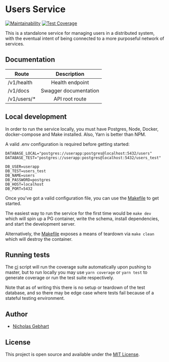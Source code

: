 # Users Service

[![Maintainability](https://api.codeclimate.com/v1/badges/1085a7c8e0eac2e53638/maintainability)](https://codeclimate.com/github/gebhartn/user-service/maintainability) [![Test Coverage](https://api.codeclimate.com/v1/badges/1085a7c8e0eac2e53638/test_coverage)](https://codeclimate.com/github/gebhartn/user-service/test_coverage)

This is a standalone service for managing users in a distributed system, with the eventual intent of being connected to a more purposeful network of services.

## Documentation

| Route    | Description   |
|----------|:-------------:|
| /v1/health | Health endpoint |
| /v1/docs    | Swagger documentation |
| /v1/users/*  |  API root route   |

## Local development

In order to run the service locally, you must have Postgres, Node, Docker, docker-compose and Make installed. Also, Yarn is better than NPM.

A valid .env configuration is required before getting started:

```
DATABASE_LOCAL="postgres://userapp:postgres@localhost:5432/users"
DATABASE_TEST="postgres://userapp:postgres@localhost:5432/users_test"

DB_USER=userapp
DB_TEST=users_test
DB_NAME=users
DB_PASSWORD=postgres
DB_HOST=localhost
DB_PORT=5432
```

Once you've got a valid configuration file, you can use the [Makefile](Makefile) to get started.

The easiest way to run the service for the first time would be `make dev` which will spin up a PG container, write the schema, install dependencies, and start the development server.

Alternatively, the [Makefile](Makefile) exposes a means of teardown via `make clean` which will destroy the container.

## Running tests

The [ci](./github/workflows) script will run the coverage suite automatically upon pushing to master, but to run locally you may use `yarn coverage` or `yarn test` to generate coverage or run the test suite respectively.

Note that as of writing this there is no setup or teardown of the test database, and so there may be edge case where tests fail because of a stateful testing environment.

## Author

- [Nicholas Gebhart](https://nicholasgebhart.com)

## License

This project is open source and available under the [MIT License](LICENSE).
